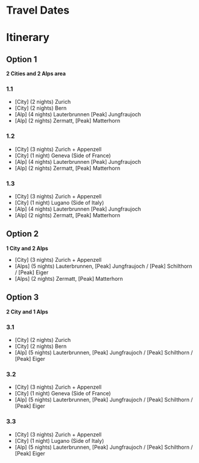 # Travel Dates

# Itinerary

## Option 1

**2 Cities and 2 Alps area**

### 1.1

- [City] (2 nights) Zurich
- [City] (2 nights) Bern
- [Alp] (4 nights) Lauterbrunnen [Peak] Jungfraujoch
- [Alp] (2 nights) Zermatt, [Peak] Matterhorn

### 1.2

- [City] (3 nights) Zurich + Appenzell
- [City] (1 night) Geneva (Side of France)
- [Alp] (4 nights) Lauterbrunnen [Peak] Jungfraujoch
- [Alp] (2 nights) Zermatt, [Peak] Matterhorn

### 1.3

- [City] (3 nights) Zurich + Appenzell
- [City] (1 night) Lugano (Side of Italy)
- [Alp] (4 nights) Lauterbrunnen [Peak] Jungfraujoch
- [Alp] (2 nights) Zermatt, [Peak] Matterhorn

## Option 2

**1 City and 2 Alps**

- [City] (3 nights) Zurich + Appenzell
- [Alps] (5 nights) Lauterbrunnen, [Peak] Jungfraujoch / [Peak] Schilthorn / [Peak] Eiger
- [Alps] (2 nights) Zermatt, [Peak] Matterhorn

## Option 3

**2 City and 1 Alps**

### 3.1

- [City] (2 nights) Zurich
- [City] (2 nights) Bern
- [Alp] (5 nights) Lauterbrunnen, [Peak] Jungfraujoch / [Peak] Schilthorn / [Peak] Eiger

### 3.2

- [City] (3 nights) Zurich + Appenzell
- [City] (1 night) Geneva (Side of France)
- [Alp] (5 nights) Lauterbrunnen, [Peak] Jungfraujoch / [Peak] Schilthorn / [Peak] Eiger

### 3.3

- [City] (3 nights) Zurich + Appenzell
- [City] (1 night) Lugano (Side of Italy)
- [Alp] (5 nights) Lauterbrunnen, [Peak] Jungfraujoch / [Peak] Schilthorn / [Peak] Eiger
